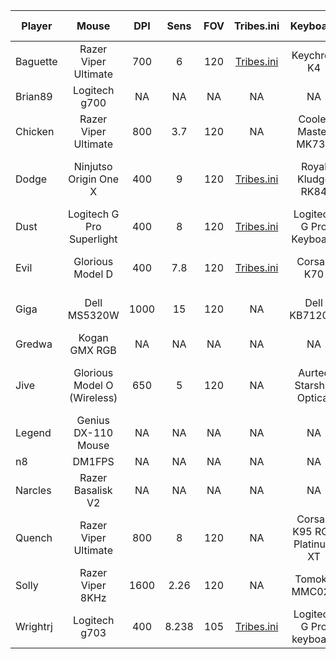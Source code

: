 
|   Player    |           Mouse           |    DPI    |    Sens    |    FOV    |               Tribes.ini               |        Keyboard         |        Headphones         |       Mousepad        |  Monitor HZ  |            Role             |
| ----------- | :-----------------------: | :-------: | :--------: | :-------: | :------------------------------------: | :---------------------: | :-----------------------: | :-------------------: | :----------: | :-------------------------: |
| Baguette | Razer Viper Ultimate | 700 | 6 | 120 | [Tribes.ini](/ini/baguette/tribes.ini) | Keychron K4 | Steelseries Arctis 7 | Aritsan Zero Mousepad | 165Hz | Cap, O |
| Brian89     | Logitech g700             | NA        | NA         | NA        | NA                                     | NA                      | NA                        | NA                    | NA           | NA                          |
| Chicken     | Razer Viper Ultimate      | 800       | 3.7        | 120       | NA                                     | Cooler Master MK730     | Logitech G Pro X wireless | Steelseries Qck       | 165Hz        | Cap, MD, O, HOF             |
| Dodge | Ninjutso Origin One X | 400 | 9 | 120 | [Tribes.ini](/ini/dodge/tribes.ini) | Royal Kludge RK84 | Fostex t60rp | Odin Gaming Infinity 2XL | 240hz | LD, MD, O, HOF, Flex |
| Dust        | Logitech G Pro Superlight | 400       | 8          | 120       | [Tribes.ini](/ini/dust/tribes.ini)     | Logitech G Pro Keyboard | Mackie MP-220             | Steelseries Qck Heavy | 144hz        | HoF, LD                     |
| Evil        | Glorious Model D          | 400       | 7.8        | 120       | [Tribes.ini](/ini/evil/tribes.ini)     | Corsair K70             | AKG K70                   | Artisan Hien Mousepad | 280Hz        | Sniper                      | 
| Giga        | Dell MS5320W              | 1000      | 15         | 120       | NA                                     | Dell KB7120W            | Logitech G Pro X Wireless | SteelSeries QcK Edge  | 120hz        | LD, MD, O                   |
| Gredwa      | Kogan GMX RGB             | NA        | NA         | NA        | NA                                     | NA                      | NA                        | NA                    | NA           | NA                          |
| Jive | Glorious Model O (Wireless) | 650 | 5 | 120 | NA | Aurtec Starship Optical | Turtle Beach PX22 MLG | Corsair MM350 Extended XL | 60hz | HOF, O, LD, Snipe |
| Legend      | Genius DX-110 Mouse       | NA        | NA         | NA        | NA                                     | NA                      | NA                        | NA                    | NA           | NA                          |
| n8          | DM1FPS                    | NA        | NA         | NA        | NA                                     | NA                      | NA                        | NA                    | NA           | NA                          |
| Narcles     | Razer Basalisk V2         | NA        | NA         | NA        | NA                                     | NA                      | NA                        | NA                    | NA           | NA                          |
| Quench | Razer Viper Ultimate | 800 | 8 | 120 | NA | Corsair K95 RGB Platinum XT | Hyperx Cloud Flight | G440 mousepad | 240hz | LD, MD, O, Flex, Snipe |
| Solly       | Razer Viper 8KHz          | 1600      | 2.26       | 120       | NA                                     | Tomoko MMC023           | Sennheiser HD 200 Pro     | Razer Goliathus Speed | 144Hz        | Offense                     |
| Wrightrj    | Logitech g703             | 400       | 8.238      | 105       | [Tribes.ini](/ini/wrightrj/tribes.ini) | Logitech G Pro keyboard | G633 headphones           | Steelseries Qck Heavy | 144hz        | LD                          |